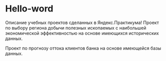 # Hello-word
Описание учебных проектов сделанных в Яндекс.Практикума!
Проект по выбору региона добычи полезных ископаемых с наибольшей экономической эффективностью на основе имеющихся исторических данных.

Проект по прогнозу оттока клиентов банка на основе имеющейся базы данных.
